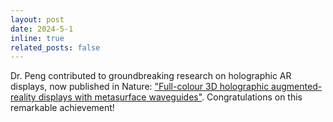 ```yaml
---
layout: post
date: 2024-5-1
inline: true
related_posts: false
---
```

Dr. Peng contributed to groundbreaking research on holographic AR displays, now published in Nature: ["Full-colour 3D holographic augmented-reality displays with metasurface waveguides"](https://www.nature.com/articles/s41586-024-07386-0). Congratulations on this remarkable achievement!

